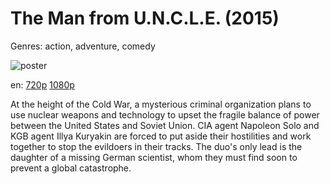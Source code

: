 # The Man from U.N.C.L.E. (2015)

Genres: action, adventure, comedy

![poster](http://image.tmdb.org/t/p/w500/5ttOaThDVmTpV8iragbrhdfxEep.jpg)

en:
  [720p](magnet:?xt=urn:btih:3F6FB750611187971511689993C086970DA6F488&tr=udp://glotorrents.pw:6969/announce&tr=udp://tracker.opentrackr.org:1337/announce&tr=udp://torrent.gresille.org:80/announce&tr=udp://tracker.openbittorrent.com:80&tr=udp://tracker.coppersurfer.tk:6969&tr=udp://tracker.leechers-paradise.org:6969&tr=udp://p4p.arenabg.ch:1337&tr=udp://tracker.internetwarriors.net:1337)
  [1080p](magnet:?xt=urn:btih:746162059F157B17D9484D2ED325B9CE31971BCC&tr=udp://glotorrents.pw:6969/announce&tr=udp://tracker.opentrackr.org:1337/announce&tr=udp://torrent.gresille.org:80/announce&tr=udp://tracker.openbittorrent.com:80&tr=udp://tracker.coppersurfer.tk:6969&tr=udp://tracker.leechers-paradise.org:6969&tr=udp://p4p.arenabg.ch:1337&tr=udp://tracker.internetwarriors.net:1337)
  


At the height of the Cold War, a mysterious criminal organization plans to use nuclear weapons and technology to upset the fragile balance of power between the United States and Soviet Union. CIA agent Napoleon Solo and KGB agent Illya Kuryakin are forced to put aside their hostilities and work together to stop the evildoers in their tracks. The duo's only lead is the daughter of a missing German scientist, whom they must find soon to prevent a global catastrophe.